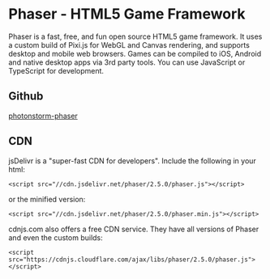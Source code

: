 # Phaser - HTML5 Game Framework

Phaser is a fast, free, and fun open source HTML5 game framework. It uses a custom build of Pixi.js for WebGL and Canvas rendering, and supports desktop and mobile web browsers. Games can be compiled to iOS, Android and native desktop apps via 3rd party tools. You can use JavaScript or TypeScript for development.

## Github

[photonstorm-phaser](https://github.com/photonstorm/phaser/tree/v2.5.0)

## CDN

jsDelivr is a "super-fast CDN for developers". Include the following in your html:

	<script src="//cdn.jsdelivr.net/phaser/2.5.0/phaser.js"></script>

or the minified version:

	<script src="//cdn.jsdelivr.net/phaser/2.5.0/phaser.min.js"></script>

cdnjs.com also offers a free CDN service. They have all versions of Phaser and even the custom builds:

	<script src="https://cdnjs.cloudflare.com/ajax/libs/phaser/2.5.0/phaser.js"></script>